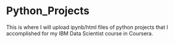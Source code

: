 # Python_Projects
This is where I will upload ipynb/html files of python projects that I accomplished for my IBM Data Scientist course in Coursera.
